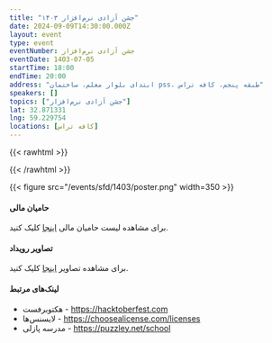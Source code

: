 ```yaml
---
title: "جشن آزادی نرم‌افزار ۱۴۰۳"
date: 2024-09-09T14:30:00.000Z
layout: event
type: event
eventNumber: جشن آزادی نرم‌افزار
eventDate: 1403-07-05
startTime: 18:00
endTime: 20:00
address: "ابتدای بلوار معلم، ساختمان pss، طبقه پنجم، کافه تراس"
speakers: []
topics: ["جشن آزادی نرم‌افزار"]
lat: 32.871331
lng: 59.229754
locations: [کافه تراس]
---
```


{{< rawhtml >}}
<script>
  window.location.href = "https://sfd.birlug.ir";
</script>
{{< /rawhtml >}}

{{< figure src="/events/sfd/1403/poster.png" width=350 >}}

#### حامیان مالی
برای مشاهده لیست حامیان مالی [اینجا](/sfd/1403/thanks-to) کلیک کنید.

#### تصاویر رویداد
برای مشاهده تصاویر [اینجا](/events/sfd-1403/gallery/) کلیک کنید.

#### لینک‌های مرتبط
- هکتوبرفست - https://hacktoberfest.com
- لایسنس‌ها - https://choosealicense.com/licenses
- مدرسه پازلی - https://puzzley.net/school
